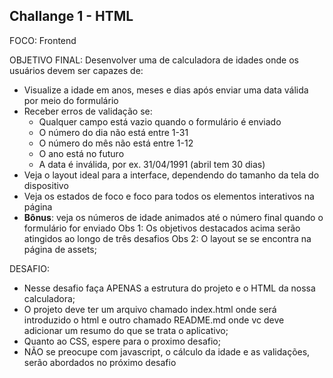 ## Challange 1 - HTML

FOCO: Frontend

OBJETIVO FINAL: Desenvolver uma de calculadora de idades onde os usuários devem ser capazes de:
- Visualize a idade em anos, meses e dias após enviar uma data válida por meio do formulário
- Receber erros de validação se:
   - Qualquer campo está vazio quando o formulário é enviado
   - O número do dia não está entre 1-31
   - O número do mês não está entre 1-12
   - O ano está no futuro
   - A data é inválida, por ex. 31/04/1991 (abril tem 30 dias)
- Veja o layout ideal para a interface, dependendo do tamanho da tela do dispositivo
- Veja os estados de foco e foco para todos os elementos interativos na página
- **Bônus**: veja os números de idade animados até o número final quando o formulário for enviado
Obs 1: Os objetivos destacados acima serão atingidos ao longo de três desafios
Obs 2: O layout se se encontra na página de assets;


DESAFIO:
- Nesse desafio faça APENAS a estrutura do projeto e o HTML da nossa calculadora;
- O projeto deve ter um arquivo chamado index.html onde será introduzido o html e outro chamado README.md onde vc deve adicionar um resumo do que se trata o aplicativo;
- Quanto ao CSS, espere para o proximo desafio;
- NÃO se preocupe com javascript, o cálculo da idade e as validações, serão abordados no próximo desafio
